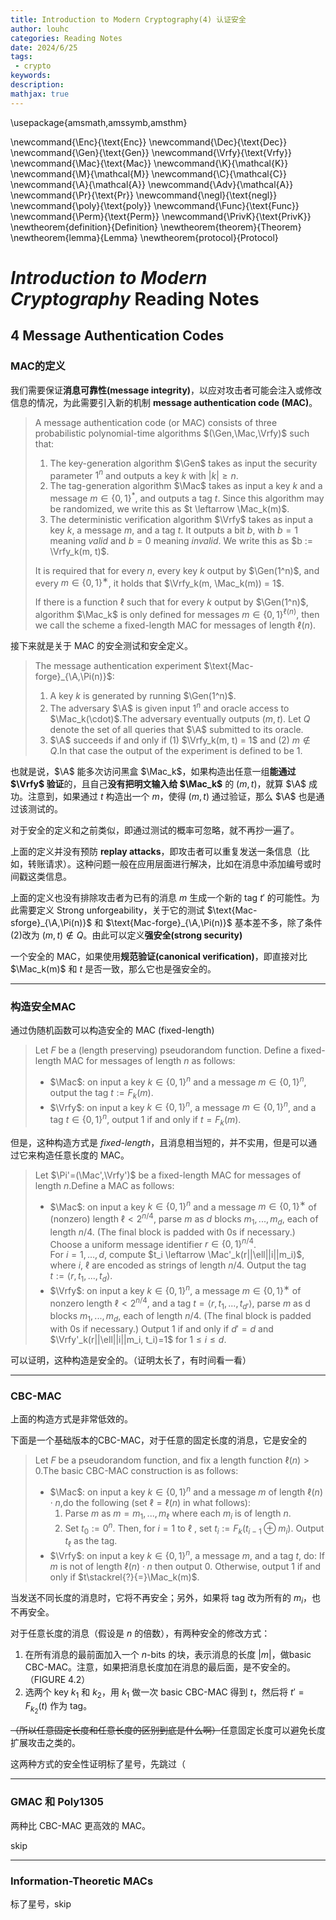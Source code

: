 ```yaml
---
title: Introduction to Modern Cryptography(4) 认证安全
author: louhc
categories: Reading Notes
date: 2024/6/25
tags:
 - crypto
keywords: 
description:
mathjax: true
---
```


\usepackage{amsmath,amssymb,amsthm}

\newcommand{\Enc}{\text{Enc}}
\newcommand{\Dec}{\text{Dec}}
\newcommand{\Gen}{\text{Gen}}
\newcommand{\Vrfy}{\text{Vrfy}}
\newcommand{\Mac}{\text{Mac}}
\newcommand{\K}{\mathcal{K}}
\newcommand{\M}{\mathcal{M}}
\newcommand{\C}{\mathcal{C}}
\newcommand{\A}{\mathcal{A}}
\newcommand{\Adv}{\mathcal{A}}
\newcommand{\Pr}{\text{Pr}}
\newcommand{\negl}{\text{negl}}
\newcommand{\poly}{\text{poly}}
\newcommand{\Func}{\text{Func}}
\newcommand{\Perm}{\text{Perm}}
\newcommand{\PrivK}{\text{PrivK}}
\newtheorem{definition}{Definition}
\newtheorem{theorem}{Theorem}
\newtheorem{lemma}{Lemma}
\newtheorem{protocol}{Protocol}

# *Introduction to Modern Cryptography* Reading Notes

## 4 Message Authentication Codes

### MAC的定义

我们需要保证**消息可靠性(message integrity)**，以应对攻击者可能会注入或修改信息的情况，为此需要引入新的机制 **message authentication code (MAC)**。

> A message authentication code (or MAC) consists of three probabilistic polynomial-time algorithms $(\Gen,\Mac,\Vrfy)$ such that:
> 
> 1. The key-generation algorithm $\Gen$ takes as input the security parameter $1^n$ and outputs a key $k$ with $|k| \geq n$.
> 2. The tag-generation algorithm $\Mac$ takes as input a key $k$ and a message $m \in \{0, 1\}^*$, and outputs a tag $t$. Since this algorithm may be randomized, we write this as $t \leftarrow \Mac_k(m)$.
> 3. The deterministic verification algorithm $\Vrfy$ takes as input a key $k$, a message $m$, and a tag $t$. It outputs a bit $b$, with $b = 1$ meaning *valid* and $b = 0$ meaning *invalid*. We write this as $b := \Vrfy_k(m, t)$.
>
> It is required that for every $n$, every key $k$ output by $\Gen(1^n)$, and every $m \in \{0, 1\}^∗$, it holds that $\Vrfy_k(m, \Mac_k(m)) = 1$.
> 
> If there is a function $\ell$ such that for every $k$ output by $\Gen(1^n)$, algorithm $\Mac_k$ is only defined for messages $m \in \{0, 1\}^{\ell(n)}$, then we call the scheme a fixed-length MAC for messages of length $\ell(n)$.

接下来就是关于 MAC 的安全测试和安全定义。

> The message authentication experiment $\text{Mac-forge}_{\A,\Pi(n)}$:
> 
> 1. A key $k$ is generated by running $\Gen(1^n)$.
> 2. The adversary $\A$ is given input $1^n$ and oracle access to $\Mac_k(\cdot)$.The adversary eventually outputs $(m, t)$. Let $Q$ denote the set of all queries that $\A$ submitted to its oracle.
> 3. $\A$ succeeds if and only if (1) $\Vrfy_k(m, t) = 1$ and (2) $m \notin Q$.In that case the output of the experiment is defined to be $1$.

也就是说，$\A$ 能多次访问黑盒 $\Mac_k$，如果构造出任意一组**能通过 $\Vrfy$ 验证**的，且自己**没有把明文输入给 $\Mac_k$** 的 $(m,t)$，就算 $\A$ 成功。注意到，如果通过 $t$ 构造出一个 $m$，使得 $(m,t)$ 通过验证，那么 $\A$ 也是通过该测试的。

对于安全的定义和之前类似，即通过测试的概率可忽略，就不再抄一遍了。

上面的定义并没有预防 **replay attacks**，即攻击者可以重复发送一条信息（比如，转账请求）。这种问题一般在应用层面进行解决，比如在消息中添加编号或时间戳这类信息。

上面的定义也没有排除攻击者为已有的消息 $m$ 生成一个新的 tag $t'$ 的可能性。为此需要定义 Strong unforgeability，关于它的测试 $\text{Mac-sforge}_{\A,\Pi(n)}$ 和 $\text{Mac-forge}_{\A,\Pi(n)}$ 基本差不多，除了条件(2)改为 $(m,t)\notin Q$。由此可以定义**强安全(strong security)**

一个安全的 MAC，如果使用**规范验证(canonical verification)**，即直接对比 $\Mac_k(m)$ 和 $t$ 是否一致，那么它也是强安全的。

---

### 构造安全MAC

通过伪随机函数可以构造安全的 MAC (fixed-length)

> Let $F$ be a (length preserving) pseudorandom function. Define a fixed-length MAC for messages of length $n$ as follows:
> 
> - $\Mac$: on input a key $k \in \{0, 1\}^n$ and a message $m \in \{0, 1\}^n$, output the tag $t := F_k(m)$.
> - $\Vrfy$: on input a key $k \in \{0, 1\}^n$, a message $m \in \{0, 1\}^n$, and a tag $t \in \{0, 1\}^n$, output $1$ if and only if $t= F_k(m)$.

但是，这种构造方式是 *fixed-length*，且消息相当短的，并不实用，但是可以通过它来构造任意长度的 MAC。

> Let $\Pi'=(\Mac',\Vrfy')$ be a fixed-length MAC for messages of length $n$.Define a MAC as follows:
> 
> - $\Mac$: on input a key $k\in\{0,1\}^n$ and a message $m\in\{0,1\}^∗$ of (nonzero) length $\ell<2^{n/4}$, parse $m$ as $d$ blocks $m_1,..., m_d$, each of length $n/4$. (The final block is padded with $0$s if necessary.) Choose a uniform message identifier $r\in\{0, 1\}^{n/4}$.<br/>
> For $i = 1,\dots,d$, compute $t_i \leftarrow \Mac'_k(r||\ell||i||m_i)$, where $i$, $\ell$ are encoded as strings of length $n/4$. Output the tag $t := \langle r,t_1,...,t_d\rangle$.
> - $\Vrfy$: on input a key $k\in\{0, 1\}^n$, a message $m\in\{0, 1\}^∗$ of nonzero length $\ell < 2^{n/4}$, and a tag $t=\langle r, t_1,...,t_{d'}\rangle$, parse $m$ as d blocks $m_1,...,m_d$, each of length $n/4$. (The final block is padded with $0$s if necessary.) Output $1$ if and only if $d' = d$ and $\Vrfy'_k(r||\ell||i||m_i, t_i)=1$ for $1\leq i\leq d$.

可以证明，这种构造是安全的。（证明太长了，有时间看一看）

---

### CBC-MAC

上面的构造方式是非常低效的。

下面是一个基础版本的CBC-MAC，对于任意的固定长度的消息，它是安全的

> Let $F$ be a pseudorandom function, and fix a length function $\ell(n) > 0$.The basic CBC-MAC construction is as follows:
> 
> - $\Mac$: on input a key $k\in\{0, 1\}^n$ and a message $m$ of length $\ell(n)\cdot n$,do the following (set $\ell=\ell(n)$ in what follows):
>   1. Parse $m$ as $m = m_1,...,m_{\ell}$ where each $m_i$ is of length $n$.
>   2. Set $t_0 := 0^n$. Then, for $i = 1$ to $\ell$ , set $t_i := F_k(t_{i−1} \oplus m_i)$. Output $t_{\ell}$ as the tag.
> - $\Vrfy$: on input a key $k\in \{0, 1\}^n$, a message $m$, and a tag $t$, do: If $m$ is not of length $\ell(n)\cdot n$ then output $0$. Otherwise, output $1$ if and only if $t\stackrel{?}{=}\Mac_k(m)$.

当发送不同长度的消息时，它将不再安全；另外，如果将 tag 改为所有的 $m_i$，也不再安全。

对于任意长度的消息（假设是 $n$ 的倍数），有两种安全的修改方式：

1. 在所有消息的最前面加入一个 $n$-bits 的块，表示消息的长度 $|m|$，做basic CBC-MAC。注意，如果把消息长度加在消息的最后面，是不安全的。（FIGURE 4.2）
2. 选两个 key $k_1$ 和 $k_2$，用 $k_1$ 做一次 basic CBC-MAC 得到 $t$，然后将 $t'=F_{k_2}(t)$ 作为 tag。

~~（所以任意固定长度和任意长度的区别到底是什么啊）~~任意固定长度可以避免长度扩展攻击之类的。

这两种方式的安全性证明标了星号，先跳过（

---

### GMAC 和 Poly1305

两种比 CBC-MAC 更高效的 MAC。

skip

---

### Information-Theoretic MACs

标了星号，skip